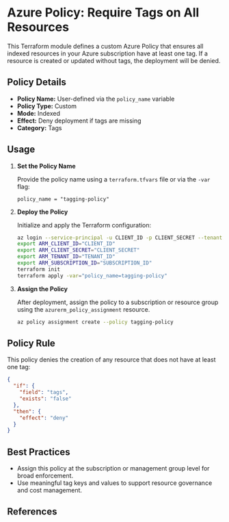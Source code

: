 # Azure Policy: Require Tags on All Resources

This Terraform module defines a custom Azure Policy that ensures all indexed resources in your Azure subscription have at least one tag. If a resource is created or updated without tags, the deployment will be denied.

## Policy Details

- **Policy Name:** User-defined via the `policy_name` variable
- **Policy Type:** Custom
- **Mode:** Indexed
- **Effect:** Deny deployment if tags are missing
- **Category:** Tags

## Usage

1. **Set the Policy Name**

   Provide the policy name using a `terraform.tfvars` file or via the `-var` flag:

   ```hcl
   policy_name = "tagging-policy"
   ```

2. **Deploy the Policy**

   Initialize and apply the Terraform configuration:

   ```sh
   az login --service-principal -u CLIENT_ID -p CLIENT_SECRET --tenant TENANT_ID
   export ARM_CLIENT_ID="CLIENT_ID"
   export ARM_CLIENT_SECRET="CLIENT_SECRET"
   export ARM_TENANT_ID="TENANT_ID"
   export ARM_SUBSCRIPTION_ID="SUBSCRIPTION_ID"
   terraform init
   terraform apply -var="policy_name=tagging-policy"
   ```

3. **Assign the Policy**

   After deployment, assign the policy to a subscription or resource group using the `azurerm_policy_assignment` resource.

   ```sh
   az policy assignment create --policy tagging-policy
   ```

## Policy Rule

This policy denies the creation of any resource that does not have at least one tag:

```json
{
  "if": {
    "field": "tags",
    "exists": "false"
  },
  "then": {
    "effect": "deny"
  }
}
```

## Best Practices

- Assign this policy at the subscription or management group level for broad enforcement.
- Use meaningful tag keys and values to support resource governance and cost management.

## References